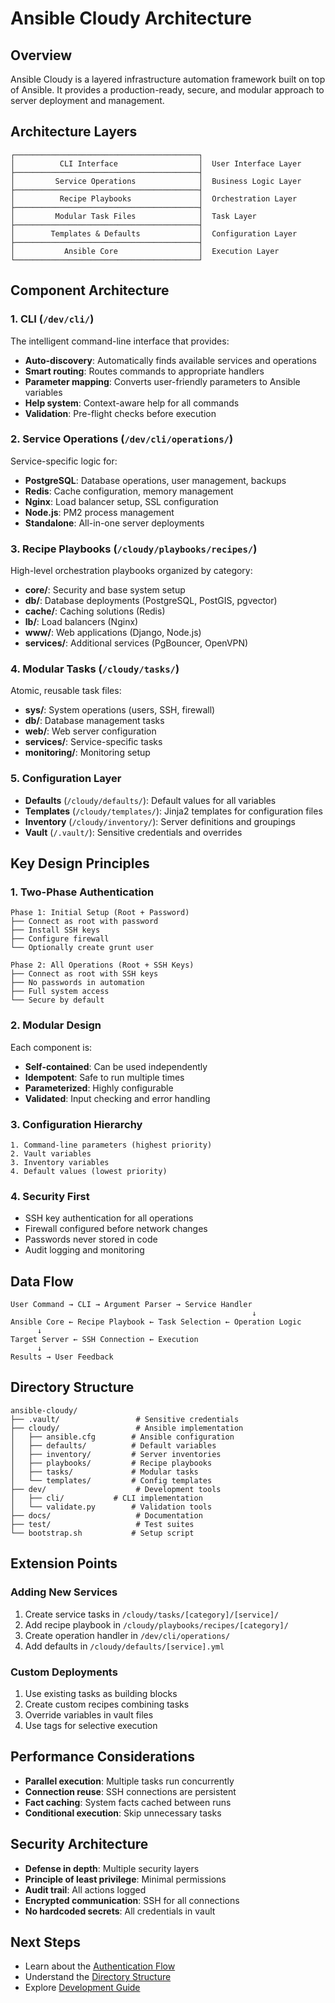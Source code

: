 # Ansible Cloudy Architecture

## Overview

Ansible Cloudy is a layered infrastructure automation framework built on top of Ansible. It provides a production-ready, secure, and modular approach to server deployment and management.

## Architecture Layers

```
┌─────────────────────────────────────────┐
│          CLI Interface                  │  User Interface Layer
├─────────────────────────────────────────┤
│         Service Operations              │  Business Logic Layer
├─────────────────────────────────────────┤
│          Recipe Playbooks               │  Orchestration Layer
├─────────────────────────────────────────┤
│         Modular Task Files              │  Task Layer
├─────────────────────────────────────────┤
│        Templates & Defaults             │  Configuration Layer
├─────────────────────────────────────────┤
│           Ansible Core                  │  Execution Layer
└─────────────────────────────────────────┘
```

## Component Architecture

### 1. CLI (`/dev/cli/`)

The intelligent command-line interface that provides:
- **Auto-discovery**: Automatically finds available services and operations
- **Smart routing**: Routes commands to appropriate handlers
- **Parameter mapping**: Converts user-friendly parameters to Ansible variables
- **Help system**: Context-aware help for all commands
- **Validation**: Pre-flight checks before execution

### 2. Service Operations (`/dev/cli/operations/`)

Service-specific logic for:
- **PostgreSQL**: Database operations, user management, backups
- **Redis**: Cache configuration, memory management
- **Nginx**: Load balancer setup, SSL configuration
- **Node.js**: PM2 process management
- **Standalone**: All-in-one server deployments

### 3. Recipe Playbooks (`/cloudy/playbooks/recipes/`)

High-level orchestration playbooks organized by category:
- **core/**: Security and base system setup
- **db/**: Database deployments (PostgreSQL, PostGIS, pgvector)
- **cache/**: Caching solutions (Redis)
- **lb/**: Load balancers (Nginx)
- **www/**: Web applications (Django, Node.js)
- **services/**: Additional services (PgBouncer, OpenVPN)

### 4. Modular Tasks (`/cloudy/tasks/`)

Atomic, reusable task files:
- **sys/**: System operations (users, SSH, firewall)
- **db/**: Database management tasks
- **web/**: Web server configuration
- **services/**: Service-specific tasks
- **monitoring/**: Monitoring setup

### 5. Configuration Layer

- **Defaults** (`/cloudy/defaults/`): Default values for all variables
- **Templates** (`/cloudy/templates/`): Jinja2 templates for configuration files
- **Inventory** (`/cloudy/inventory/`): Server definitions and groupings
- **Vault** (`/.vault/`): Sensitive credentials and overrides

## Key Design Principles

### 1. Two-Phase Authentication

```
Phase 1: Initial Setup (Root + Password)
├── Connect as root with password
├── Install SSH keys
├── Configure firewall
└── Optionally create grunt user

Phase 2: All Operations (Root + SSH Keys)
├── Connect as root with SSH keys
├── No passwords in automation
├── Full system access
└── Secure by default
```

### 2. Modular Design

Each component is:
- **Self-contained**: Can be used independently
- **Idempotent**: Safe to run multiple times
- **Parameterized**: Highly configurable
- **Validated**: Input checking and error handling

### 3. Configuration Hierarchy

```
1. Command-line parameters (highest priority)
2. Vault variables
3. Inventory variables
4. Default values (lowest priority)
```

### 4. Security First

- SSH key authentication for all operations
- Firewall configured before network changes
- Passwords never stored in code
- Audit logging and monitoring

## Data Flow

```
User Command → CLI → Argument Parser → Service Handler
                                                      ↓
Ansible Core ← Recipe Playbook ← Task Selection ← Operation Logic
      ↓
Target Server ← SSH Connection ← Execution
      ↓
Results → User Feedback
```

## Directory Structure

```
ansible-cloudy/
├── .vault/                 # Sensitive credentials
├── cloudy/                 # Ansible implementation
│   ├── ansible.cfg        # Ansible configuration
│   ├── defaults/          # Default variables
│   ├── inventory/         # Server inventories
│   ├── playbooks/         # Recipe playbooks
│   ├── tasks/             # Modular tasks
│   └── templates/         # Config templates
├── dev/                    # Development tools
│   ├── cli/           # CLI implementation
│   └── validate.py        # Validation tools
├── docs/                   # Documentation
├── test/                   # Test suites
└── bootstrap.sh           # Setup script
```

## Extension Points

### Adding New Services

1. Create service tasks in `/cloudy/tasks/[category]/[service]/`
2. Add recipe playbook in `/cloudy/playbooks/recipes/[category]/`
3. Create operation handler in `/dev/cli/operations/`
4. Add defaults in `/cloudy/defaults/[service].yml`

### Custom Deployments

1. Use existing tasks as building blocks
2. Create custom recipes combining tasks
3. Override variables in vault files
4. Use tags for selective execution

## Performance Considerations

- **Parallel execution**: Multiple tasks run concurrently
- **Connection reuse**: SSH connections are persistent
- **Fact caching**: System facts cached between runs
- **Conditional execution**: Skip unnecessary tasks

## Security Architecture

- **Defense in depth**: Multiple security layers
- **Principle of least privilege**: Minimal permissions
- **Audit trail**: All actions logged
- **Encrypted communication**: SSH for all connections
- **No hardcoded secrets**: All credentials in vault

## Next Steps

- Learn about the [Authentication Flow](authentication-flow.md)
- Understand the [Directory Structure](directory-structure.md)
- Explore [Development Guide](../development/guide.md)